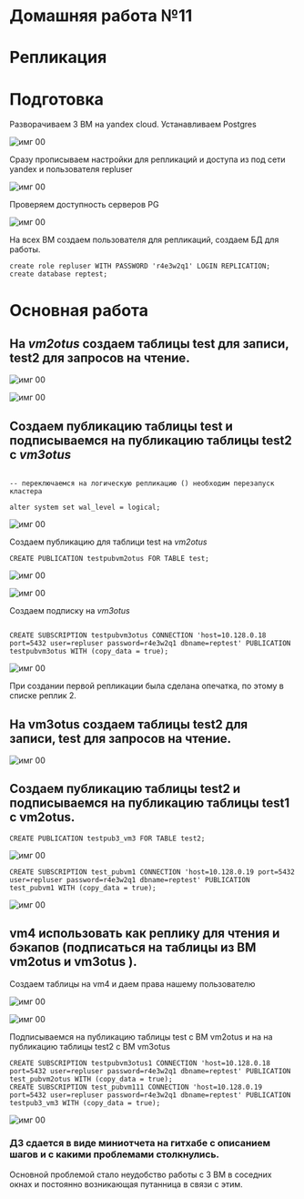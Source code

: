 # Домашняя работа №11
# Репликация

# Подготовка
Разворачиваем 3 ВМ на yandex cloud.
Устанавливаем Postgres

![имг 00](IMG/0.png "Подготовка")

Сразу прописываем настройки для репликаций и доступа из под сети yandex и пользователя repluser

![имг 00](IMG/0_1.png "Подготовка")

Проверяем доступность серверов PG

![имг 00](IMG/0_2.png "Подготовка")

На всех ВМ создаем пользователя для репликаций, создаем БД для работы.

```
create role repluser WITH PASSWORD 'r4e3w2q1' LOGIN REPLICATION;
create database reptest;
```

# Основная работа

## На *vm2otus* создаем таблицы test для записи, test2 для запросов на чтение.

![имг 00](IMG/1.png "Подготовка")

![имг 00](IMG/1_1.png "Подготовка")

## Создаем публикацию таблицы test и подписываемся на публикацию таблицы test2 с *vm3otus*

```

-- переключаемся на логическую репликацию () необходим перезапуск кластера

alter system set wal_level = logical;
```
![имг 00](IMG/2.png "Подготовка")

Создаем публикацию для таблици test на *vm2otus*
```
CREATE PUBLICATION testpubvm2otus FOR TABLE test;
```

![имг 00](IMG/2_1.png "Подготовка")

![имг 00](IMG/2_2.png "Подготовка")

Создаем подписку на *vm3otus*
```

CREATE SUBSCRIPTION testpubvm3otus CONNECTION 'host=10.128.0.18 port=5432 user=repluser password=r4e3w2q1 dbname=reptest' PUBLICATION testpubvm3otus WITH (copy_data = true);
```

![имг 00](IMG/2_3.png "Подготовка")

При создании первой репликации была сделана опечатка, по этому в списке реплик 2.

## На vm3otus создаем таблицы test2 для записи, test для запросов на чтение.

![имг 00](IMG/3.png "Подготовка")

## Создаем публикацию таблицы test2 и подписываемся на публикацию таблицы test1 с vm2otus.

```
CREATE PUBLICATION testpub3_vm3 FOR TABLE test2;
```

![имг 00](IMG/4.png "Подготовка")

```
CREATE SUBSCRIPTION test_pubvm1 CONNECTION 'host=10.128.0.19 port=5432 user=repluser password=r4e3w2q1 dbname=reptest' PUBLICATION test_pubvm1 WITH (copy_data = true);
```
![имг 00](IMG/5.png "Подготовка")

## vm4 использовать как реплику для чтения и бэкапов (подписаться на таблицы из ВМ vm2otus и vm3otus ).

Создаем таблицы на vm4 и даем права нашему пользователю

![имг 00](IMG/6.png "Подготовка")

![имг 00](IMG/6_1.png "Подготовка")

Подписываемся на публикацию таблицы test с ВМ vm2otus и на на публикацию таблицы test2 с ВМ vm3otus

```
CREATE SUBSCRIPTION testpubvm3otus1 CONNECTION 'host=10.128.0.18 port=5432 user=repluser password=r4e3w2q1 dbname=reptest' PUBLICATION test_pubvm2otus WITH (copy_data = true);
CREATE SUBSCRIPTION test_pubvm111 CONNECTION 'host=10.128.0.19 port=5432 user=repluser password=r4e3w2q1 dbname=reptest' PUBLICATION testpub3_vm3 WITH (copy_data = true);
```

![имг 00](IMG/7.png "Подготовка")

### ДЗ сдается в виде миниотчета на гитхабе с описанием шагов и с какими проблемами столкнулись.

Основной проблемой стало неудобство работы с 3 ВМ в соседних окнах и постоянно возникающая путанница в связи с этим. 